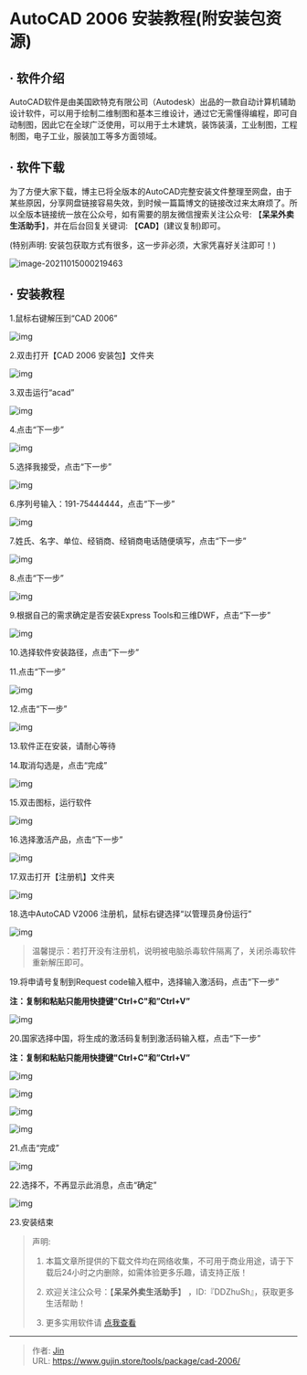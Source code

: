 # AutoCAD 2006 安装教程(附安装包资源)


## · 软件介绍
AutoCAD软件是由美国欧特克有限公司（Autodesk）出品的一款自动计算机辅助设计软件，可以用于绘制二维制图和基本三维设计，通过它无需懂得编程，即可自动制图，因此它在全球广泛使用，可以用于土木建筑，装饰装潢，工业制图，工程制图，电子工业，服装加工等多方面领域。

## · 软件下载
为了方便大家下载，博主已将全版本的AutoCAD完整安装文件整理至网盘，由于某些原因，分享网盘链接容易失效，到时候一篇篇博文的链接改过来太麻烦了。所以全版本链接统一放在公众号，如有需要的朋友微信搜索关注公众号: 【**呆呆外卖生活助手**】，并在后台回复关键词: 【**CAD**】(建议复制)即可。

(特别声明: 安装包获取方式有很多，这一步非必须，大家凭喜好关注即可！)

![image-20211015000219463](https://img.gujin.store/img/image-20211015000219463.png)

## · 安装教程

1.鼠标右键解压到“CAD 2006”

![img](https://img.gujin.store/img/v2-6102695c0e4b37910f77b4dbcbcbbe82_720w.png)



2.双击打开【CAD 2006 安装包】文件夹

![img](https://img.gujin.store/img/v2-da9a0c1b17991079f57d44aadc9aacb0_720w.png)

3.双击运行“acad”

![img](https://img.gujin.store/img/v2-5027d366d1977fc1d4a94eb12aaf8e0a_720w.png)



4.点击“下一步”

![img](https://img.gujin.store/img/v2-57853f9a951cb942abf3d5f52505fe25_720w.png)



5.选择我接受，点击“下一步”

![img](https://img.gujin.store/img/v2-2fabb2afb43b1fbc6ecc8d56c75dc116_720w.png)



6.序列号输入：191-75444444，点击“下一步”

![img](https://img.gujin.store/img/v2-1b52fdeb588fa11d51ab3b1843775b55_720w.png)

7.姓氏、名字、单位、经销商、经销商电话随便填写，点击“下一步”

![img](https://img.gujin.store/img/v2-9c47b11078357181f0642ce40f8ce213_720w.png)



8.点击“下一步”

![img](https://img.gujin.store/img/v2-10c28a105948b7c19022e6aca0a50f69_720w.png)



9.根据自己的需求确定是否安装Express Tools和三维DWF，点击“下一步”

![img](https://img.gujin.store/img/v2-c19268e79f799b5cade6195940627894_720w.png)



10.选择软件安装路径，点击“下一步”



11.点击“下一步”

![img](https://img.gujin.store/img/v2-8f0f052b750071398fe05df3320db8f0_720w.png)



12.点击“下一步”

![img](https://img.gujin.store/img/v2-f2faa66d0f96f4dcfd16e9eae3ea09c1_720w.png)



13.软件正在安装，请耐心等待



14.取消勾选是，点击“完成”

![img](https://img.gujin.store/img/v2-cf589ea8cca653038771736eb7cb497f_720w.png)

15.双击图标，运行软件

![img](https://img.gujin.store/img/v2-e36fb1ef5a608e863cd9b8562c01941d_720w.png)

16.选择激活产品，点击“下一步”

![img](https://img.gujin.store/img/v2-651e8a681df035ed5a0a40a5e90d24d7_720w.png)

17.双击打开【注册机】文件夹

![img](https://img.gujin.store/img/v2-c7747ac801e42d59f060c9366aeda261_720w.png)

18.选中AutoCAD V2006 注册机，鼠标右键选择“以管理员身份运行”

![img](https://img.gujin.store/img/v2-ec33b67e75805a49d0f9e3782461b83c_720w.png)

> 温馨提示：若打开没有注册机，说明被电脑杀毒软件隔离了，关闭杀毒软件重新解压即可。

19.将申请号复制到Request code输入框中，选择输入激活码，点击“下一步”

**注：复制和粘贴只能用快捷键"Ctrl+C"和”Ctrl+V”**

![img](https://img.gujin.store/img/v2-be407be9d392a4f308ee6c81715d02ba_720w.png)



20.国家选择中国，将生成的激活码复制到激活码输入框，点击“下一步”

**注：复制和粘贴只能用快捷键"Ctrl+C"和”Ctrl+V”**

![img](https://img.gujin.store/img/v2-f094ac3cc46ea917142931546cbc45a5_720w.png)

![img](https://img.gujin.store/img/v2-86ba6988c00ac04ccc1789fd9f811175_720w.png)

![img](https://img.gujin.store/img/v2-5b2a49e959fd526b5d923776d85abf33_720w.png)

![img](https://img.gujin.store/img/v2-2b64a1aec8011246a9e56b87fcaa77e7_720w.png)



21.点击“完成”

![img](https://img.gujin.store/img/v2-805c338f54dea1573492d5b6febb7a9f_720w.png)

22.选择不，不再显示此消息，点击“确定”

![img](https://img.gujin.store/img/v2-3f3f33a3016bf09b9b44bce1eabe8cab_720w.png)

23.安装结束




> 声明: 
>
> 1. 本篇文章所提供的下载文件均在网络收集，不可用于商业用途，请于下载后24小时之内删除，如需体验更多乐趣，请支持正版！
>
> 2. 欢迎关注公众号：【**呆呆外卖生活助手**】 ，ID:『DDZhuSh』，获取更多生活帮助！
>
> 3. 更多实用软件请  [点我查看](/tools)


---

> 作者: [Jin](https://img.gujin.store/img/favicon.ico)  
> URL: https://www.gujin.store/tools/package/cad-2006/  

